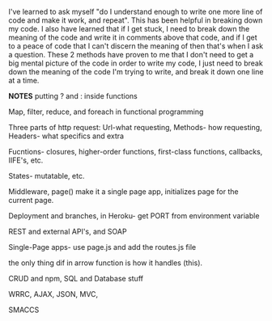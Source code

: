 I've learned to ask myself "do I understand enough to write one more line of code and make it work, and repeat". This has been helpful in breaking down my code. I also have learned that if I get stuck, I need to break down the meaning of the code and write it in comments above that code, and if I get to a peace of code that I can't discern the meaning of then that's when I ask a question. These 2 methods have proven to me that I don't need to get a big mental picture of the code in order to write my code, I just need to break down the meaning of the code I'm trying to write, and break it down one line at a time.


****NOTES****
putting ? and : inside functions

Map, filter, reduce, and foreach in functional programming

Three parts of http request:
Url-what requesting, Methods- how requesting, Headers- what specifics and extra

Fucntions-
closures, higher-order functions, first-class functions, callbacks, IIFE's, etc.


States- mutatable, etc.

Middleware, page() make it a single page app, initializes page for the current page.

Deployment and branches, in Heroku- get PORT from environment variable

REST and external API's, and SOAP

Single-Page apps- use page.js and add the routes.js file

the only thing dif in arrow function is how it handles (this).

CRUD and npm, SQL and Database stuff

WRRC, AJAX, JSON, MVC,

SMACCS
